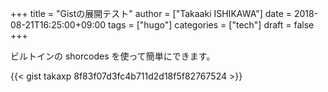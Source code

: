 +++
title = "Gistの展開テスト"
author = ["Takaaki ISHIKAWA"]
date = 2018-08-21T16:25:00+09:00
tags = ["hugo"]
categories = ["tech"]
draft = false
+++

ビルトインの shorcodes を使って簡単にできます。  

{{< gist takaxp 8f83f07d3fc4b711d2d18f5f82767524 >}}
